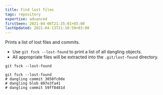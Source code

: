 ```yaml
---
title: Find lost files
tags: repository
expertise: advanced
firstSeen: 2021-04-06T21:35:01+03:00
lastUpdated: 2021-04-13T21:10:59+03:00
---
```


Prints a list of lost files and commits.

- Use `git fsck --lost-found` to print a list of all dangling objects.
- All appropriate files will be extracted into the `.git/lost-found` directory.

```shell
git fsck --lost-found
```

```shell
git fsck --lost-found
# dangling commit 3050fc0de
# dangling blob 807e3fa41
# dangling commit 59ff8481d
```
